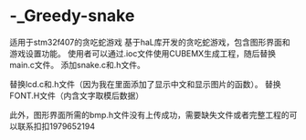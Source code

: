 # -_Greedy-snake
适用于stm32f407的贪吃蛇游戏
基于haL库开发的贪吃蛇游戏，包含图形界面和游戏设置功能。
使用者可以通过.ioc文件使用CUBEMX生成工程，随后替换main.c文件。
添加snake.c和.h文件。

替换lcd.c和.h文件（因为我在里面添加了显示中文和显示图片的函数）。
替换FONT.H文件（内含文字取模后数据）

此外，图形界面所需的bmp.h文件没有上传成功，需要缺失文件或者完整工程的可以联系扣扣1979652194
